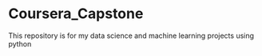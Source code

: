 # Coursera_Capstone
This repository is for my data science and machine learning projects using python

